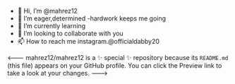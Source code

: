 - 👋 Hi, I’m @mahrez12
- 👀 I’m eager,determined
-hardwork keeps me going
- 🌱 I’m currently learning 
- 💞️ I’m looking to collaborate with you
- 📫 How to reach me instagram.@officialdabby20

<---
mahrez12/mahrez12 is a ✨ special ✨ repository because its `README.md` (this file) appears on your GitHub profile.
You can click the Preview link to take a look at your changes.
--->
